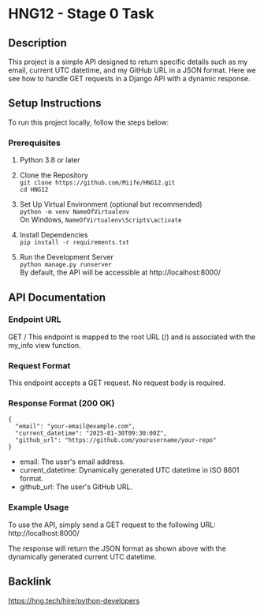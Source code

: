 # HNG12 - Stage 0 Task

## Description
This project is a simple API designed to return specific details such as my email, current UTC datetime, and my GitHub URL in a JSON format. Here we see how to handle GET requests in a Django API with a dynamic response.

## Setup Instructions
To run this project locally, follow the steps below:

### Prerequisites
1. Python 3.8 or later
2. Clone the Repository  
``` git clone https://github.com/Miife/HNG12.git ```  
``` cd HNG12 ```

3. Set Up Virtual Environment (optional but recommended)  
``` python -m venv NameOfVirtualenv ```  
On Windows, ``` NameOfVirtualenv\Scripts\activate ```

4. Install Dependencies  
``` pip install -r requirements.txt ```

5. Run the Development Server  
``` python manage.py runserver ```  
By default, the API will be accessible at http://localhost:8000/

## API Documentation
### Endpoint URL
GET /
This endpoint is mapped to the root URL (/) and is associated with the my_info view function.


### Request Format
This endpoint accepts a GET request. No request body is required.

### Response Format (200 OK)
```
{
  "email": "your-email@example.com",
  "current_datetime": "2025-01-30T09:30:00Z",
  "github_url": "https://github.com/yourusername/your-repo"
}
```
- email: The user's email address.
- current_datetime: Dynamically generated UTC datetime in ISO 8601 format.
- github_url: The user's GitHub URL.

### Example Usage
To use the API, simply send a GET request to the following URL:  
http://localhost:8000/

The response will return the JSON format as shown above with the dynamically generated current UTC datetime.

## Backlink
https://hng.tech/hire/python-developers